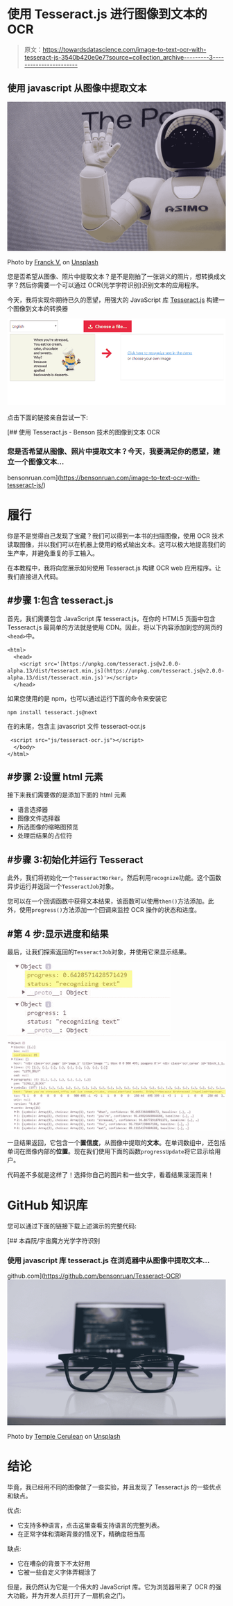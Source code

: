 # 使用 Tesseract.js 进行图像到文本的 OCR

> 原文：<https://towardsdatascience.com/image-to-text-ocr-with-tesseract-js-3540b420e0e7?source=collection_archive---------3----------------------->

## 使用 javascript 从图像中提取文本

![](img/89ba05401f4410824226534351072b9b.png)

Photo by [Franck V.](https://unsplash.com/@franckinjapan?utm_source=medium&utm_medium=referral) on [Unsplash](https://unsplash.com?utm_source=medium&utm_medium=referral)

您是否希望从图像、照片中提取文本？是不是刚拍了一张讲义的照片，想转换成文字？然后你需要一个可以通过 OCR(光学字符识别)识别文本的应用程序。

今天，我将实现你期待已久的愿望，用强大的 JavaScript 库 [Tesseract.js](https://github.com/naptha/tesseract.js) 构建一个图像到文本的转换器

![](img/ce7e1fd66d44959ca75ef86a7483d667.png)

点击下面的链接亲自尝试一下:

[](https://bensonruan.com/image-to-text-ocr-with-tesseract-js/) [## 使用 Tesseract.js - Benson 技术的图像到文本 OCR

### 您是否希望从图像、照片中提取文本？今天，我要满足你的愿望，建立一个图像文本…

bensonruan.com](https://bensonruan.com/image-to-text-ocr-with-tesseract-js/) 

# 履行

你是不是觉得自己发现了宝藏？我们可以得到一本书的扫描图像，使用 OCR 技术读取图像，并以我们可以在机器上使用的格式输出文本。这可以极大地提高我们的生产率，并避免重复的手工输入。

在本教程中，我将向您展示如何使用 Tesseract.js 构建 OCR web 应用程序。让我们直接进入代码。

## #步骤 1:包含 tesseract.js

首先，我们需要包含 JavaScript 库 tesseract.js，在你的 HTML5 页面中包含 Tesseract.js 最简单的方法就是使用 CDN。因此，将以下内容添加到您的网页的`<head>`中。

```
<html>
  <head>
    <script src='[https://unpkg.com/tesseract.js@v2.0.0-alpha.13/dist/tesseract.min.js](https://unpkg.com/tesseract.js@v2.0.0-alpha.13/dist/tesseract.min.js)'></script>
  </head>
```

如果您使用的是 npm，也可以通过运行下面的命令来安装它

```
npm install tesseract.js@next
```

在的末尾，包含主 javascript 文件 tesseract-ocr.js

```
 <script src="js/tesseract-ocr.js"></script>
  </body>
</html>
```

## #步骤 2:设置 html 元素

接下来我们需要做的是添加下面的 html 元素

*   语言选择器
*   图像文件选择器
*   所选图像的缩略图预览
*   处理后结果的占位符

## #步骤 3:初始化并运行 Tesseract

此外，我们将初始化一个`TesseractWorker`。然后利用`recognize`功能。这个函数异步运行并返回一个`TesseractJob`对象。

您可以在一个回调函数中获得文本结果，该函数可以使用`then()`方法添加。此外，使用`progress()`方法添加一个回调来监控 OCR 操作的状态和进度。

## #第 4 步:显示进度和结果

最后，让我们探索返回的`TesseractJob`对象，并使用它来显示结果。

![](img/9aea979b4deac1f6d311f9bdfb7b3197.png)![](img/037063f3f41bc54ccd16a31b14ed95be.png)

一旦结果返回，它包含一个**置信度**，从图像中提取的**文本**。在单词数组中，还包括单词在图像内部的**位置**。现在我们使用下面的函数`progressUpdate`将它显示给用户。

代码差不多就是这样了！选择你自己的图片和一些文字，看着结果滚滚而来！

# GitHub 知识库

您可以通过下面的链接下载上述演示的完整代码:

[](https://github.com/bensonruan/Tesseract-OCR) [## 本森阮/宇宙魔方光学字符识别

### 使用 javascript 库 tesseract.js 在浏览器中从图像中提取文本…

github.com](https://github.com/bensonruan/Tesseract-OCR) ![](img/f881d47cec79d05716e0150970fa59dc.png)

Photo by [Temple Cerulean](https://unsplash.com/@templecerulean?utm_source=medium&utm_medium=referral) on [Unsplash](https://unsplash.com?utm_source=medium&utm_medium=referral)

# 结论

毕竟，我已经用不同的图像做了一些实验，并且发现了 Tesseract.js 的一些优点和缺点。

优点:

*   它支持多种语言，点击这里查看支持语言的完整列表。
*   在正常字体和清晰背景的情况下，精确度相当高

缺点:

*   它在嘈杂的背景下不太好用
*   它被一些自定义字体弄糊涂了

但是，我仍然认为它是一个伟大的 JavaScript 库。它为浏览器带来了 OCR 的强大功能，并为开发人员打开了一扇机会之门。